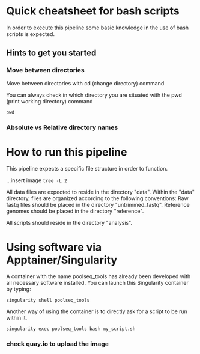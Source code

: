 # Quick cheatsheet for bash scripts
In order to execute this pipeline some basic knowledge in the use of bash scripts is expected.

## Hints to get you started

### Move between directories
Move between directories with cd (change directory) command

You can always check in which directory you are situated with the pwd (print working directory) command
```
pwd
```
### Absolute vs Relative directory names 


# How to run this pipeline
This pipeline expects a specific file structure in order to function.

...insert image ```tree -L 2```

All data files are expected to reside in the directory "data". Within the "data" directory, files are organized according to the following conventions:
Raw fastq files should be placed in the directory "untrimmed_fastq".
Reference genomes should be placed in the directory "reference".

All scripts should reside in the directory "analysis".

# Using software via Apptainer/Singularity
A container with the name poolseq_tools has already been developed with all necessary software installed.
You can launch this Singularity container by typing:
```
singularity shell poolseq_tools
```

Another way of using the container is to directly ask for a script to be run within it.
```
singularity exec poolseq_tools bash my_script.sh
```

### check quay.io to upload the image
